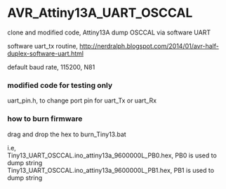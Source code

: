 # AVR_Attiny13A_UART_OSCCAL  
clone and modified code, Attiny13A dump OSCCAL via software UART  

software uart_tx routine, http://nerdralph.blogspot.com/2014/01/avr-half-duplex-software-uart.html  

default baud rate, 115200, N81  

### modified code for testing only  
uart_pin.h, to change port pin for uart_Tx or uart_Rx  

### how to burn firmware  
drag and drop the hex to burn_Tiny13.bat  

i.e,  
Tiny13_UART_OSCCAL.ino_attiny13a_9600000L_PB0.hex, PB0 is used to dump string  
Tiny13_UART_OSCCAL.ino_attiny13a_9600000L_PB1.hex, PB1 is used to dump string  
